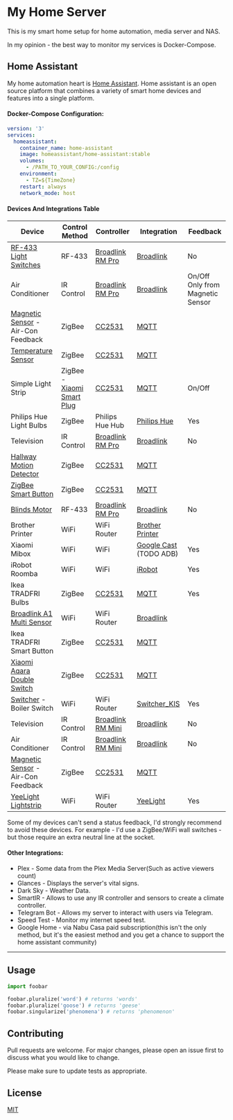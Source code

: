 
# My Home Server

This is my smart home setup for home automation, media server and NAS.

In my opinion - the best way to monitor my services is Docker-Compose.

## Home Assistant

My home automation heart is [Home Assistant](https://www.home-assistant.io/).
Home assistant is an open source platform that combines a variety of smart home devices and features into a single platform.
#### Docker-Compose Configuration:
```yaml
version: '3'
services:
  homeassistant:
    container_name: home-assistant
    image: homeassistant/home-assistant:stable
    volumes:
      - /PATH_TO_YOUR_CONFIG:/config
    environment:
      - TZ=${TimeZone}
    restart: always
    network_mode: host
```
#### Devices And Integrations Table
|Device|Control Method|Controller|Integration|Feedback|
|----|----|----|----|----|
|[RF-433 Light Switches](https://www.aliexpress.com/item/4000049296138.html)|RF-433|[Broadlink RM Pro](https://www.aliexpress.com/item/4000286121299.html)|[Broadlink](https://www.home-assistant.io/integrations/broadlink/)|No|
|Air Conditioner|IR Control|[Broadlink RM Pro](https://www.aliexpress.com/item/4000286121299.html)|[Broadlink](https://www.home-assistant.io/integrations/broadlink/)|On/Off Only from Magnetic Sensor|
|[Magnetic Sensor](https://www.aliexpress.com/item/32991903307.html) - Air-Con Feedback|ZigBee|[CC2531](https://www.aliexpress.com/item/4000059514865.html)|[MQTT](https://www.home-assistant.io/integrations/mqtt/)|
|[Temperature Sensor](https://www.aliexpress.com/item/32990414707.html)|ZigBee|[CC2531](https://www.aliexpress.com/item/4000059514865.html)|[MQTT](https://www.home-assistant.io/integrations/mqtt/)|
|Simple Light Strip|ZigBee - [Xiaomi Smart Plug](https://www.aliexpress.com/item/32826132697.html)|[CC2531](https://www.aliexpress.com/item/4000059514865.html)|[MQTT](https://www.home-assistant.io/integrations/mqtt/)|On/Off|
|Philips Hue Light Bulbs|ZigBee|Philips Hue Hub|[Philips Hue](https://www.home-assistant.io/integrations/hue/)|Yes
|Television|IR Control|[Broadlink RM Pro](https://www.aliexpress.com/item/4000286121299.html)|[Broadlink](https://www.home-assistant.io/integrations/broadlink/)|No|
|[Hallway Motion Detector](https://www.aliexpress.com/item/32975225751.html)| ZigBee|[CC2531](https://www.aliexpress.com/item/4000059514865.html)|[MQTT](https://www.home-assistant.io/integrations/mqtt/)|
|[ZigBee Smart Button](https://www.aliexpress.com/item/1000008298004.html)|ZigBee|[CC2531](https://www.aliexpress.com/item/4000059514865.html)|[MQTT](https://www.home-assistant.io/integrations/mqtt/)|
|[Blinds Motor](https://www.aliexpress.com/item/32837172974.html)|RF-433|[Broadlink RM Pro](https://www.aliexpress.com/item/4000286121299.html)|[Broadlink](https://www.home-assistant.io/integrations/broadlink/)|No|
|Brother Printer|WiFi|WiFi Router|[Brother Printer](https://www.home-assistant.io/integrations/brother/)|
|Xiaomi Mibox|WiFi|WiFi|[Google Cast](https://www.home-assistant.io/integrations/cast/) (TODO ADB)|Yes|
|iRobot Roomba|WiFi|WiFi|[iRobot](https://www.home-assistant.io/integrations/roomba/)|Yes|
|Ikea TRADFRI Bulbs|ZigBee|[CC2531](https://www.aliexpress.com/item/4000059514865.html)|[MQTT](https://www.home-assistant.io/integrations/mqtt/)|Yes|
|[Broadlink A1 Multi Sensor](https://www.aliexpress.com/item/32869635529.html)|WiFi|WiFi Router|[Broadlink](https://www.home-assistant.io/integrations/broadlink/)|
|Ikea TRADFRI Smart Button|ZigBee|[CC2531](https://www.aliexpress.com/item/4000059514865.html)|[MQTT](https://www.home-assistant.io/integrations/mqtt/)|
|[Xiaomi Aqara Double Switch](https://www.aliexpress.com/item/4000463350744.html)|ZigBee|[CC2531](https://www.aliexpress.com/item/4000059514865.html)|[MQTT](https://www.home-assistant.io/integrations/mqtt/)|
|[Switcher](https://switcher.co.il/%d7%97%d7%a0%d7%95%d7%aa/) - Boiler Switch|WiFi|WiFi Router|[Switcher_KIS](https://www.home-assistant.io/integrations/switcher_kis/)|Yes|
|Television|IR Control| [Broadlink RM Mini](https://www.aliexpress.com/item/32907686132.html)|[Broadlink](https://www.home-assistant.io/integrations/broadlink/)|No|
|Air Conditioner|IR Control| [Broadlink RM Mini](https://www.aliexpress.com/item/32907686132.html)|[Broadlink](https://www.home-assistant.io/integrations/broadlink/)|No|
|[Magnetic Sensor](https://www.aliexpress.com/item/32991903307.html) - Air-Con Feedback|ZigBee|[CC2531](https://www.aliexpress.com/item/4000059514865.html)|[MQTT](https://www.home-assistant.io/integrations/mqtt/)|
|[YeeLight Lightstrip](https://www.aliexpress.com/item/32943265653.html)|WiFi|WiFi Router|[YeeLight](https://www.home-assistant.io/integrations/yeelight/)|Yes|

Some of my devices can't send a status feedback, I'd strongly recommend to avoid these devices.
For example - I'd use a ZigBee/WiFi wall switches - but those require an extra neutral line at the socket.
#### Other Integrations:
* Plex - Some data from the Plex Media Server(Such as active viewers count)
* Glances - Displays the server's vital signs.
* Dark Sky - Weather Data.
* SmartIR - Allows to use any IR controller and sensors to create a climate controller.
* Telegram Bot - Allows my server to interact with users via Telegram.
* Speed Test - Monitor my internet speed test.
* Google Home - via Nabu Casa paid subscription(this isn't the only method, but it's the easiest method and you get a chance to support the home assistant community)
---
## Usage

```python
import foobar

foobar.pluralize('word') # returns 'words'
foobar.pluralize('goose') # returns 'geese'
foobar.singularize('phenomena') # returns 'phenomenon'
```

## Contributing
Pull requests are welcome. For major changes, please open an issue first to discuss what you would like to change.

Please make sure to update tests as appropriate.

## License
[MIT](https://choosealicense.com/licenses/mit/)
